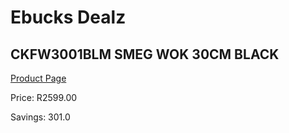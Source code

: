 
# Ebucks Dealz
## CKFW3001BLM SMEG WOK 30CM BLACK
[Product Page](https://www.ebucks.com/web/shop/productSelected.do?prodId=1170697878&catId=704983235)

Price: R2599.00

Savings: 301.0


	